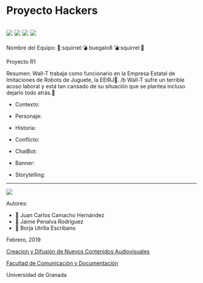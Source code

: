 # Proyecto Hackers


![](https://pbs.twimg.com/profile_images/705223576945700864/FuC-WWlc_400x400.jpg)
![](http://www.fd4a.net/Android_Icons/3D-Matrix-Pro-Vol-3-Revolution.png)
![](https://pbs.twimg.com/profile_images/588150066529046528/j93MmaCF_400x400.jpg)
![](http://multimedialasflores.com.ar/wp-content/uploads/2018/10/001-cohete.png)
--

Nombre del Equipo: :gun::squirrel::bomb: buegalo8 :bomb::squirrel::gun:

Proyecto R1

Resumen: Wall-T trabaja como funcionario en la Empresa Estatal de Imitaciones de Robots de Juguete, la EEIRJ:scroll:. /b
Wall-T sufre un terrible acoso laboral y está tan cansado de su situación que se plantea incluso dejarlo todo atrás.:running:


- Contexto: 

- Personaje: 

- Historia: 

- Conflicto: 




- ChatBot:  

- Banner:  

- Storytelling: 

------
![](https://upload.wikimedia.org/wikipedia/commons/thumb/6/62/CC-BY-SA-Andere_Wikis_%28v%29.svg/200px-CC-BY-SA-Andere_Wikis_%28v%29.svg.png)


Autores: 
- :tulip: Juan Carlos Camacho Hernández
- :rose: Jaime Penalva Rodríguez
- :sunflower: Borja Utrilla Escribano

<!---
Lista completa de emojis de markDown - https://gist.github.com/rxaviers/7360908) 
-->



Febrero, 2019

[Creacion y Difusión de Nuevos Contenidos Audiovisuales](http://utopolis.ugr.es/medialab)

[Facultad de Comunicación y Documentación](http://fcd.ugr.es)

Universidad de Granada
